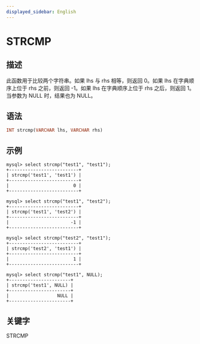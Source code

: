 ```yaml
---
displayed_sidebar: English
---
```


# STRCMP

## 描述

此函数用于比较两个字符串。如果 lhs 与 rhs 相等，则返回 0。如果 lhs 在字典顺序上位于 rhs 之前，则返回 -1。如果 lhs 在字典顺序上位于 rhs 之后，则返回 1。当参数为 NULL 时，结果也为 NULL。

## 语法

```Haskell
INT strcmp(VARCHAR lhs, VARCHAR rhs)
```

## 示例

```Plain
mysql> select strcmp("test1", "test1");
+--------------------------+
| strcmp('test1', 'test1') |
+--------------------------+
|                        0 |
+--------------------------+

mysql> select strcmp("test1", "test2");
+--------------------------+
| strcmp('test1', 'test2') |
+--------------------------+
|                       -1 |
+--------------------------+

mysql> select strcmp("test2", "test1");
+--------------------------+
| strcmp('test2', 'test1') |
+--------------------------+
|                        1 |
+--------------------------+

mysql> select strcmp("test1", NULL);
+-----------------------+
| strcmp('test1', NULL) |
+-----------------------+
|                  NULL |
+-----------------------+
```

## 关键字

STRCMP
